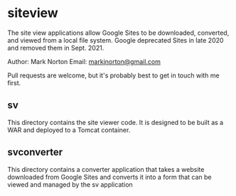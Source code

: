 # siteview

The site view applications allow Google Sites to be downloaded, converted, and viewed from a local file system.  Google deprecated Sites in late 2020 and removed them in Sept. 2021.

Author:  Mark Norton
Email:  markjnorton@gmail.com

Pull requests are welcome, but it's probably best to get in touch with me first.

## sv

This directory contains the site viewer code.  It is designed to be built as a WAR and deployed to a Tomcat container.

## svconverter

This directory contains a converter application that takes a website downloaded from Google Sites and converts it into a form that can be viewed and managed by the sv application